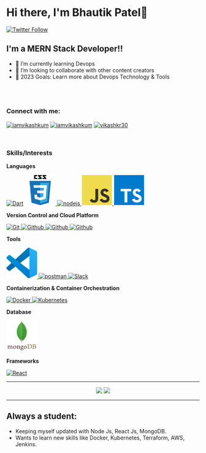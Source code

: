 # Hi there, I'm Bhautik Patel👋 


[![Twitter Follow](https://img.shields.io/twitter/follow/Bhautik171412?color=1DA1F2&logo=twitter&style=for-the-badge)](https://twitter.com/Bhautik171412?original_referer=https%3A%2F%2Fgithub.com%2FcodeSTACKr&screen_name=codeSTACKr)

## I'm a MERN Stack Developer!!

- 🌱 I’m currently learning Devops
- 👯 I’m looking to collaborate with other content creators
- 🥅 2023 Goals: Learn more about Devops Technology & Tools
<br/>
<br/>

### Connect with me:

<p align="left">
<a href="https://twitter.com/Bhautik171412" target="blank"><img align="center" src="https://raw.githubusercontent.com/rahuldkjain/github-profile-readme-generator/master/src/images/icons/Social/twitter.svg" alt="iamvikashkum" height="30" width="40" /></a>
<a href="https://www.linkedin.com/in/bhautik-patel-aa76581b1" target="blank"><img align="center" src="https://raw.githubusercontent.com/rahuldkjain/github-profile-readme-generator/master/src/images/icons/Social/linked-in-alt.svg" alt="iamvikashkum" height="30" width="40" /></a>
<!-- <a href="https://fb.com/iamvikashkum" target="blank"><img align="center" src="https://raw.githubusercontent.com/rahuldkjain/github-profile-readme-generator/master/src/images/icons/Social/facebook.svg" alt="iamvikashkum" height="30" width="40" /></a> -->
<a href="https://www.instagram.com/bhautik_17/" target="blank"><img align="center" src="https://raw.githubusercontent.com/rahuldkjain/github-profile-readme-generator/master/src/images/icons/Social/instagram.svg" alt="vikashkr30" height="30" width="40" /></a>
</p>
<br />

### Skills/Interests

**Languages**

<a href="https://w3.org/">
  <img alt="Dart" height="80" width="80" src="https://raw.githubusercontent.com/vatsa287/vatsa287/master/assets/html5-original.svg" /></a>
<a href="https://www.w3schools.com/css/" target="_blank" rel="noreferrer"> <img src="https://raw.githubusercontent.com/devicons/devicon/master/icons/css3/css3-original-wordmark.svg" alt="css3" width="80" height="80" /> </a>
<a href="https://nodejs.org" target="_blank" rel="noreferrer"> <img src="https://cdn.jsdelivr.net/gh/devicons/devicon/icons/nodejs/nodejs-original.svg" alt="nodejs" width="80" height="80" /> </a>
<a href="https://developer.mozilla.org/en-US/docs/Web/JavaScript" target="_blank" rel="noreferrer">
<img src="https://raw.githubusercontent.com/devicons/devicon/master/icons/javascript/javascript-original.svg" alt="javascript" width="80" height="80" />
</a>
<a href="https://www.typescriptlang.org/" target="_blank" rel="noreferrer"> <img src="https://raw.githubusercontent.com/devicons/devicon/master/icons/typescript/typescript-original.svg" alt="typescript" width="80" height="80" /> </a>

**Version Control and Cloud Platform**

<a href="https://git-scm.com">
  <img
    alt="Git"
    height="80"
    width="80"
    src="https://raw.githubusercontent.com/vatsa287/vatsa287/master/assets/git-original.svg" />
</a>
<a href="https://github.com">
  <img
    alt="Github"
    height="80"
    width="80"
    src="https://raw.githubusercontent.com/vatsa287/vatsa287/master/assets/github-original.svg" />
</a>
<a href="https://www.heroku.com/">
  <img
    alt="Github"
    height="80"
    width="80"
    src="https://www.vectorlogo.zone/logos/heroku/heroku-icon.svg" />
</a>
<a href="https://aws.amazon.com/">
  <img
    alt="Github"
    height="80"
    width="80"
    src="https://upload.wikimedia.org/wikipedia/commons/9/93/Amazon_Web_Services_Logo.svg" />
</a>



**Tools**

<a href="https://ubuntu.com">
  <img 
    alt="Ubuntu"
    height="80"
    width="80"
    src="https://raw.githubusercontent.com/github/explore/80688e429a7d4ef2fca1e82350fe8e3517d3494d/topics/visual-studio-code/visual-studio-code.png" />
</a>
<a href="https://postman.com" target="_blank" rel="noreferrer"> <img src="https://www.vectorlogo.zone/logos/getpostman/getpostman-icon.svg" alt="postman" width="80" height="80" /> </a>
<a href="https://mobaxterm.mobatek.net">
  <img 
    alt="Slack"
    height="80"
    width="80"
    src="https://mobaxterm.mobatek.net/img/moba/xterm_logo.png" />
</a>

**Containerization & Container Orchestration**

<a href="https://hub.docker.com/">
  <img 
    alt="Docker"
    height="80"
    width="80"
    src="https://raw.githubusercontent.com/vatsa287/vatsa287/master/assets/docker-original.svg" />
</a>
<a href="https://kubernetes.io/">
  <img 
    alt="Kubernetes"
    height="80"
    width="80"
    src="https://raw.githubusercontent.com/vatsa287/vatsa287/master/assets/kubernetes-icon.svg" />
</a>


**Database**

<a href="https://www.mongodb.com/" target="_blank" rel="noreferrer"> <img src="https://raw.githubusercontent.com/devicons/devicon/master/icons/mongodb/mongodb-original-wordmark.svg" alt="mongodb" width="80" height="80" /> </a>

**Frameworks**

<a href="https://reactjs.org/">
  <img
    alt="React"
    height="80"
    width="80"
    src="https://raw.githubusercontent.com/vatsa287/vatsa287/master/assets/react-original.svg" />
</a>

<br>

<hr>
<p align = "center">
  <img src = "https://github-readme-stats.vercel.app/api?username=Bhautik-1712&show_icons=true&theme=dark&line_height=40">
  <img src = "https://github-readme-stats.vercel.app/api/top-langs/?username=Bhautik-1712&theme=dark">
</p>

<hr>

## Always a student:

- Keeping myself updated with Node Js, React Js, MongoDB.
- Wants to learn new skills like Docker, Kubernetes, Terraform, AWS, Jenkins.
